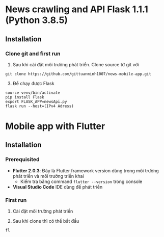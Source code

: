# News crawling and API Flask 1.1.1 (Python 3.8.5)

## Installation

### Clone git and first run

1. Sau khi cài đặt môi trường phát triển. Clone source từ git với
```
git clone https://github.com/gittuanminh1007/news-mobile-app.git
```

3.  Để chạy được Flask
```
source venv/bin/activate
pip install Flask
export FLASK_APP=newsApi.py
flask run --host=(IPv4 Adress)
```
# Mobile app with Flutter

## Installation

### Prerequisited

* **Flutter 2.0.3**: Đây là Flutter framework version dùng trong môi trường phát triển và môi trường triển khai
    * Kiểm tra bằng command `flutter --version` trong console
* **Visual Studio Code** IDE dùng để phát triển

### First run

1. Cài đặt môi trường phát triển

2. Sau khi clone thì có thể bắt đầu
```
fl
